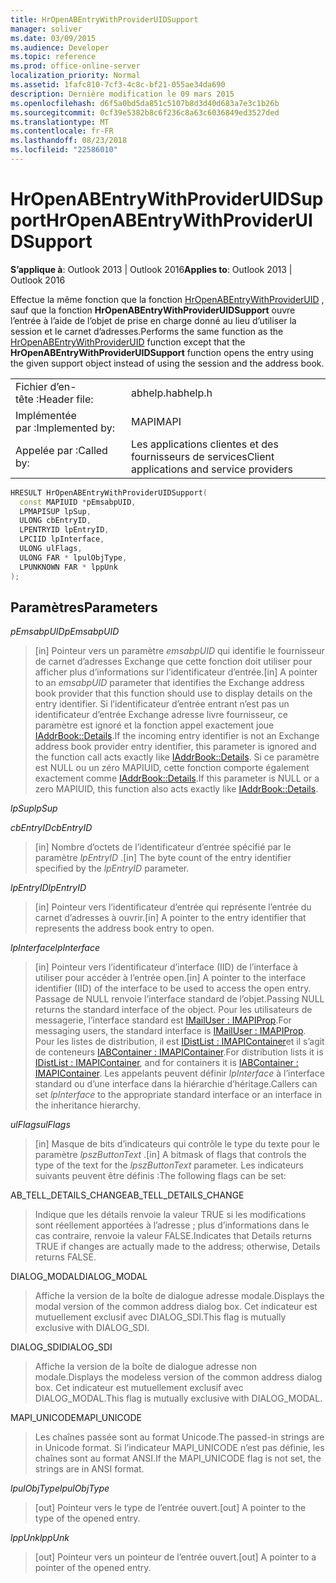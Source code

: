 ```yaml
---
title: HrOpenABEntryWithProviderUIDSupport
manager: soliver
ms.date: 03/09/2015
ms.audience: Developer
ms.topic: reference
ms.prod: office-online-server
localization_priority: Normal
ms.assetid: 1fafc810-7cf3-4c8c-bf21-055ae34da690
description: Dernière modification le 09 mars 2015
ms.openlocfilehash: d6f5a0bd5da851c5107b8d3d40d683a7e3c1b26b
ms.sourcegitcommit: 0cf39e5382b8c6f236c8a63c6036849ed3527ded
ms.translationtype: MT
ms.contentlocale: fr-FR
ms.lasthandoff: 08/23/2018
ms.locfileid: "22586010"
---
```

# <a name="hropenabentrywithprovideruidsupport"></a><span data-ttu-id="99822-103">HrOpenABEntryWithProviderUIDSupport</span><span class="sxs-lookup"><span data-stu-id="99822-103">HrOpenABEntryWithProviderUIDSupport</span></span>

  
  
<span data-ttu-id="99822-104">**S’applique à**: Outlook 2013 | Outlook 2016</span><span class="sxs-lookup"><span data-stu-id="99822-104">**Applies to**: Outlook 2013 | Outlook 2016</span></span> 
  
<span data-ttu-id="99822-105">Effectue la même fonction que la fonction [HrOpenABEntryWithProviderUID](hropenabentrywithprovideruid.md) , sauf que la fonction **HrOpenABEntryWithProviderUIDSupport** ouvre l’entrée à l’aide de l’objet de prise en charge donné au lieu d’utiliser la session et le carnet d’adresses.</span><span class="sxs-lookup"><span data-stu-id="99822-105">Performs the same function as the [HrOpenABEntryWithProviderUID](hropenabentrywithprovideruid.md) function except that the **HrOpenABEntryWithProviderUIDSupport** function opens the entry using the given support object instead of using the session and the address book.</span></span> 
  
|||
|:-----|:-----|
|<span data-ttu-id="99822-106">Fichier d’en-tête :</span><span class="sxs-lookup"><span data-stu-id="99822-106">Header file:</span></span>  <br/> |<span data-ttu-id="99822-107">abhelp.h</span><span class="sxs-lookup"><span data-stu-id="99822-107">abhelp.h</span></span>  <br/> |
|<span data-ttu-id="99822-108">Implémentée par :</span><span class="sxs-lookup"><span data-stu-id="99822-108">Implemented by:</span></span>  <br/> |<span data-ttu-id="99822-109">MAPI</span><span class="sxs-lookup"><span data-stu-id="99822-109">MAPI</span></span>  <br/> |
|<span data-ttu-id="99822-110">Appelée par :</span><span class="sxs-lookup"><span data-stu-id="99822-110">Called by:</span></span>  <br/> |<span data-ttu-id="99822-111">Les applications clientes et des fournisseurs de services</span><span class="sxs-lookup"><span data-stu-id="99822-111">Client applications and service providers</span></span>  <br/> |
   
```cpp
HRESULT HrOpenABEntryWithProviderUIDSupport(
  const MAPIUID *pEmsabpUID,
  LPMAPISUP lpSup,
  ULONG cbEntryID,
  LPENTRYID lpEntryID,
  LPCIID lpInterface,
  ULONG ulFlags,
  ULONG FAR * lpulObjType,
  LPUNKNOWN FAR * lppUnk
);
```

## <a name="parameters"></a><span data-ttu-id="99822-112">Paramètres</span><span class="sxs-lookup"><span data-stu-id="99822-112">Parameters</span></span>

 <span data-ttu-id="99822-113">_pEmsabpUID_</span><span class="sxs-lookup"><span data-stu-id="99822-113">_pEmsabpUID_</span></span>
  
> <span data-ttu-id="99822-114">[in] Pointeur vers un paramètre _emsabpUID_ qui identifie le fournisseur de carnet d’adresses Exchange que cette fonction doit utiliser pour afficher plus d’informations sur l’identificateur d’entrée.</span><span class="sxs-lookup"><span data-stu-id="99822-114">[in] A pointer to an  _emsabpUID_ parameter that identifies the Exchange address book provider that this function should use to display details on the entry identifier.</span></span> <span data-ttu-id="99822-115">Si l’identificateur d’entrée entrant n’est pas un identificateur d’entrée Exchange adresse livre fournisseur, ce paramètre est ignoré et la fonction appel exactement joue [IAddrBook::Details](iaddrbook-details.md).</span><span class="sxs-lookup"><span data-stu-id="99822-115">If the incoming entry identifier is not an Exchange address book provider entry identifier, this parameter is ignored and the function call acts exactly like [IAddrBook::Details](iaddrbook-details.md).</span></span> <span data-ttu-id="99822-116">Si ce paramètre est NULL ou un zéro MAPIUID, cette fonction comporte également exactement comme [IAddrBook::Details](iaddrbook-details.md).</span><span class="sxs-lookup"><span data-stu-id="99822-116">If this parameter is NULL or a zero MAPIUID, this function also acts exactly like [IAddrBook::Details](iaddrbook-details.md).</span></span>
    
 <span data-ttu-id="99822-117">_lpSup_</span><span class="sxs-lookup"><span data-stu-id="99822-117">_lpSup_</span></span>
  
> 
    
 <span data-ttu-id="99822-118">_cbEntryID_</span><span class="sxs-lookup"><span data-stu-id="99822-118">_cbEntryID_</span></span>
  
> <span data-ttu-id="99822-119">[in] Nombre d’octets de l’identificateur d’entrée spécifié par le paramètre _lpEntryID_ .</span><span class="sxs-lookup"><span data-stu-id="99822-119">[in] The byte count of the entry identifier specified by the  _lpEntryID_ parameter.</span></span> 
    
 <span data-ttu-id="99822-120">_lpEntryID_</span><span class="sxs-lookup"><span data-stu-id="99822-120">_lpEntryID_</span></span>
  
> <span data-ttu-id="99822-121">[in] Pointeur vers l’identificateur d’entrée qui représente l’entrée du carnet d’adresses à ouvrir.</span><span class="sxs-lookup"><span data-stu-id="99822-121">[in] A pointer to the entry identifier that represents the address book entry to open.</span></span>
    
 <span data-ttu-id="99822-122">_lpInterface_</span><span class="sxs-lookup"><span data-stu-id="99822-122">_lpInterface_</span></span>
  
> <span data-ttu-id="99822-123">[in] Pointeur vers l’identificateur d’interface (IID) de l’interface à utiliser pour accéder à l’entrée open.</span><span class="sxs-lookup"><span data-stu-id="99822-123">[in] A pointer to the interface identifier (IID) of the interface to be used to access the open entry.</span></span> <span data-ttu-id="99822-124">Passage de NULL renvoie l’interface standard de l’objet.</span><span class="sxs-lookup"><span data-stu-id="99822-124">Passing NULL returns the standard interface of the object.</span></span> <span data-ttu-id="99822-125">Pour les utilisateurs de messagerie, l’interface standard est [IMailUser : IMAPIProp](imailuserimapiprop.md).</span><span class="sxs-lookup"><span data-stu-id="99822-125">For messaging users, the standard interface is [IMailUser : IMAPIProp](imailuserimapiprop.md).</span></span> <span data-ttu-id="99822-126">Pour les listes de distribution, il est [IDistList : IMAPIContainer](idistlistimapicontainer.md)et il s’agit de conteneurs [IABContainer : IMAPIContainer](iabcontainerimapicontainer.md).</span><span class="sxs-lookup"><span data-stu-id="99822-126">For distribution lists it is [IDistList : IMAPIContainer](idistlistimapicontainer.md), and for containers it is [IABContainer : IMAPIContainer](iabcontainerimapicontainer.md).</span></span> <span data-ttu-id="99822-127">Les appelants peuvent définir _lpInterface_ à l’interface standard ou d’une interface dans la hiérarchie d’héritage.</span><span class="sxs-lookup"><span data-stu-id="99822-127">Callers can set  _lpInterface_ to the appropriate standard interface or an interface in the inheritance hierarchy.</span></span> 
    
 <span data-ttu-id="99822-128">_ulFlags_</span><span class="sxs-lookup"><span data-stu-id="99822-128">_ulFlags_</span></span>
  
> <span data-ttu-id="99822-129">[in] Masque de bits d’indicateurs qui contrôle le type du texte pour le paramètre _lpszButtonText_ .</span><span class="sxs-lookup"><span data-stu-id="99822-129">[in] A bitmask of flags that controls the type of the text for the  _lpszButtonText_ parameter.</span></span> <span data-ttu-id="99822-130">Les indicateurs suivants peuvent être définis :</span><span class="sxs-lookup"><span data-stu-id="99822-130">The following flags can be set:</span></span> 
    
<span data-ttu-id="99822-131">AB_TELL_DETAILS_CHANGE</span><span class="sxs-lookup"><span data-stu-id="99822-131">AB_TELL_DETAILS_CHANGE</span></span>
  
> <span data-ttu-id="99822-132">Indique que les détails renvoie la valeur TRUE si les modifications sont réellement apportées à l’adresse ; plus d’informations dans le cas contraire, renvoie la valeur FALSE.</span><span class="sxs-lookup"><span data-stu-id="99822-132">Indicates that Details returns TRUE if changes are actually made to the address; otherwise, Details returns FALSE.</span></span>
    
<span data-ttu-id="99822-133">DIALOG_MODAL</span><span class="sxs-lookup"><span data-stu-id="99822-133">DIALOG_MODAL</span></span>
  
> <span data-ttu-id="99822-134">Affiche la version de la boîte de dialogue adresse modale.</span><span class="sxs-lookup"><span data-stu-id="99822-134">Displays the modal version of the common address dialog box.</span></span> <span data-ttu-id="99822-135">Cet indicateur est mutuellement exclusif avec DIALOG_SDI.</span><span class="sxs-lookup"><span data-stu-id="99822-135">This flag is mutually exclusive with DIALOG_SDI.</span></span>
    
<span data-ttu-id="99822-136">DIALOG_SDI</span><span class="sxs-lookup"><span data-stu-id="99822-136">DIALOG_SDI</span></span>
  
> <span data-ttu-id="99822-137">Affiche la version de la boîte de dialogue adresse non modale.</span><span class="sxs-lookup"><span data-stu-id="99822-137">Displays the modeless version of the common address dialog box.</span></span> <span data-ttu-id="99822-138">Cet indicateur est mutuellement exclusif avec DIALOG_MODAL.</span><span class="sxs-lookup"><span data-stu-id="99822-138">This flag is mutually exclusive with DIALOG_MODAL.</span></span>
    
<span data-ttu-id="99822-139">MAPI_UNICODE</span><span class="sxs-lookup"><span data-stu-id="99822-139">MAPI_UNICODE</span></span>
  
> <span data-ttu-id="99822-140">Les chaînes passée sont au format Unicode.</span><span class="sxs-lookup"><span data-stu-id="99822-140">The passed-in strings are in Unicode format.</span></span> <span data-ttu-id="99822-141">Si l’indicateur MAPI_UNICODE n’est pas définie, les chaînes sont au format ANSI.</span><span class="sxs-lookup"><span data-stu-id="99822-141">If the MAPI_UNICODE flag is not set, the strings are in ANSI format.</span></span>
    
 <span data-ttu-id="99822-142">_lpulObjType_</span><span class="sxs-lookup"><span data-stu-id="99822-142">_lpulObjType_</span></span>
  
> <span data-ttu-id="99822-143">[out] Pointeur vers le type de l’entrée ouvert.</span><span class="sxs-lookup"><span data-stu-id="99822-143">[out] A pointer to the type of the opened entry.</span></span>
    
 <span data-ttu-id="99822-144">_lppUnk_</span><span class="sxs-lookup"><span data-stu-id="99822-144">_lppUnk_</span></span>
  
> <span data-ttu-id="99822-145">[out] Pointeur vers un pointeur de l’entrée ouvert.</span><span class="sxs-lookup"><span data-stu-id="99822-145">[out] A pointer to a pointer of the opened entry.</span></span>
    

